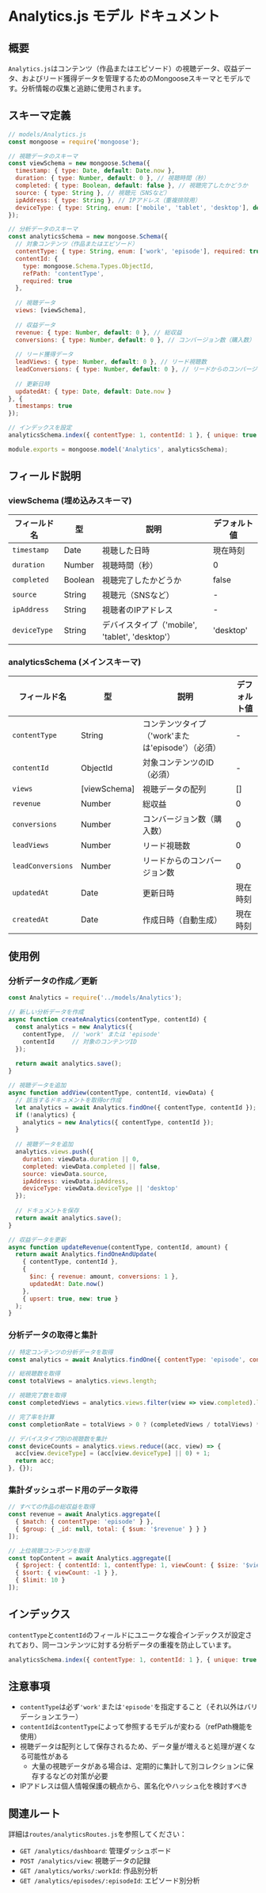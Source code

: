 # Analytics.js モデル ドキュメント

## 概要

`Analytics.js`はコンテンツ（作品またはエピソード）の視聴データ、収益データ、およびリード獲得データを管理するためのMongooseスキーマとモデルです。分析情報の収集と追跡に使用されます。

## スキーマ定義

```javascript
// models/Analytics.js
const mongoose = require('mongoose');

// 視聴データのスキーマ
const viewSchema = new mongoose.Schema({
  timestamp: { type: Date, default: Date.now },
  duration: { type: Number, default: 0 }, // 視聴時間（秒）
  completed: { type: Boolean, default: false }, // 視聴完了したかどうか
  source: { type: String }, // 視聴元（SNSなど）
  ipAddress: { type: String }, // IPアドレス（重複排除用）
  deviceType: { type: String, enum: ['mobile', 'tablet', 'desktop'], default: 'desktop' } // デバイスタイプ
});

// 分析データのスキーマ
const analyticsSchema = new mongoose.Schema({
  // 対象コンテンツ（作品またはエピソード）
  contentType: { type: String, enum: ['work', 'episode'], required: true },
  contentId: { 
    type: mongoose.Schema.Types.ObjectId, 
    refPath: 'contentType', 
    required: true 
  },
  
  // 視聴データ
  views: [viewSchema],
  
  // 収益データ
  revenue: { type: Number, default: 0 }, // 総収益
  conversions: { type: Number, default: 0 }, // コンバージョン数（購入数）
  
  // リード獲得データ
  leadViews: { type: Number, default: 0 }, // リード視聴数
  leadConversions: { type: Number, default: 0 }, // リードからのコンバージョン数
  
  // 更新日時
  updatedAt: { type: Date, default: Date.now }
}, {
  timestamps: true
});

// インデックスを設定
analyticsSchema.index({ contentType: 1, contentId: 1 }, { unique: true });

module.exports = mongoose.model('Analytics', analyticsSchema);
```

## フィールド説明

### viewSchema (埋め込みスキーマ)

| フィールド名 | 型 | 説明 | デフォルト値 |
|------------|-----|------|------------|
| `timestamp` | Date | 視聴した日時 | 現在時刻 |
| `duration` | Number | 視聴時間（秒） | 0 |
| `completed` | Boolean | 視聴完了したかどうか | false |
| `source` | String | 視聴元（SNSなど） | - |
| `ipAddress` | String | 視聴者のIPアドレス | - |
| `deviceType` | String | デバイスタイプ（'mobile', 'tablet', 'desktop'） | 'desktop' |

### analyticsSchema (メインスキーマ)

| フィールド名 | 型 | 説明 | デフォルト値 |
|------------|-----|------|------------|
| `contentType` | String | コンテンツタイプ（'work'または'episode'）（必須） | - |
| `contentId` | ObjectId | 対象コンテンツのID（必須） | - |
| `views` | [viewSchema] | 視聴データの配列 | [] |
| `revenue` | Number | 総収益 | 0 |
| `conversions` | Number | コンバージョン数（購入数） | 0 |
| `leadViews` | Number | リード視聴数 | 0 |
| `leadConversions` | Number | リードからのコンバージョン数 | 0 |
| `updatedAt` | Date | 更新日時 | 現在時刻 |
| `createdAt` | Date | 作成日時（自動生成） | 現在時刻 |

## 使用例

### 分析データの作成／更新

```javascript
const Analytics = require('../models/Analytics');

// 新しい分析データを作成
async function createAnalytics(contentType, contentId) {
  const analytics = new Analytics({
    contentType,  // 'work' または 'episode'
    contentId     // 対象のコンテンツID
  });
  
  return await analytics.save();
}

// 視聴データを追加
async function addView(contentType, contentId, viewData) {
  // 該当するドキュメントを取得or作成
  let analytics = await Analytics.findOne({ contentType, contentId });
  if (!analytics) {
    analytics = new Analytics({ contentType, contentId });
  }
  
  // 視聴データを追加
  analytics.views.push({
    duration: viewData.duration || 0,
    completed: viewData.completed || false,
    source: viewData.source,
    ipAddress: viewData.ipAddress,
    deviceType: viewData.deviceType || 'desktop'
  });
  
  // ドキュメントを保存
  return await analytics.save();
}

// 収益データを更新
async function updateRevenue(contentType, contentId, amount) {
  return await Analytics.findOneAndUpdate(
    { contentType, contentId },
    { 
      $inc: { revenue: amount, conversions: 1 },
      updatedAt: Date.now()
    },
    { upsert: true, new: true }
  );
}
```

### 分析データの取得と集計

```javascript
// 特定コンテンツの分析データを取得
const analytics = await Analytics.findOne({ contentType: 'episode', contentId: episodeId });

// 総視聴数を取得
const totalViews = analytics.views.length;

// 視聴完了数を取得
const completedViews = analytics.views.filter(view => view.completed).length;

// 完了率を計算
const completionRate = totalViews > 0 ? (completedViews / totalViews) * 100 : 0;

// デバイスタイプ別の視聴数を集計
const deviceCounts = analytics.views.reduce((acc, view) => {
  acc[view.deviceType] = (acc[view.deviceType] || 0) + 1;
  return acc;
}, {});
```

### 集計ダッシュボード用のデータ取得

```javascript
// すべての作品の総収益を取得
const revenue = await Analytics.aggregate([
  { $match: { contentType: 'episode' } },
  { $group: { _id: null, total: { $sum: '$revenue' } } }
]);

// 上位視聴コンテンツを取得
const topContent = await Analytics.aggregate([
  { $project: { contentId: 1, contentType: 1, viewCount: { $size: '$views' } } },
  { $sort: { viewCount: -1 } },
  { $limit: 10 }
]);
```

## インデックス

`contentType`と`contentId`のフィールドにユニークな複合インデックスが設定されており、同一コンテンツに対する分析データの重複を防止しています。

```javascript
analyticsSchema.index({ contentType: 1, contentId: 1 }, { unique: true });
```

## 注意事項

- `contentType`は必ず`'work'`または`'episode'`を指定すること（それ以外はバリデーションエラー）
- `contentId`は`contentType`によって参照するモデルが変わる（refPath機能を使用）
- 視聴データは配列として保存されるため、データ量が増えると処理が遅くなる可能性がある
  - 大量の視聴データがある場合は、定期的に集計して別コレクションに保存するなどの対策が必要
- IPアドレスは個人情報保護の観点から、匿名化やハッシュ化を検討すべき

## 関連ルート

詳細は`routes/analyticsRoutes.js`を参照してください：

- `GET /analytics/dashboard`: 管理ダッシュボード
- `POST /analytics/view`: 視聴データの記録
- `GET /analytics/works/:workId`: 作品別分析
- `GET /analytics/episodes/:episodeId`: エピソード別分析
